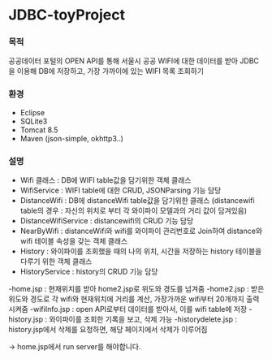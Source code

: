 # JDBC-toyProject

### 목적
공공데이터 포털의 OPEN API를 통해 서울시 공공 WIFI에 대한 데이터를 받아
JDBC을 이용해 DB에 저장하고, 가장 가까이에 있는 WIFI 목록 조회하기

### 환경
- Eclipse
- SQLite3
- Tomcat 8.5
- Maven (json-simple, okhttp3..)

### 설명
- Wifi 클래스 : DB에 WIFI table값을 담기위한 객체 클래스 
- WifiService : WIFI table에 대한 CRUD, JSONParsing 기능 담당
- DistanceWifi : DB에 distanceWifi table값을 담기위한 클래스 (distancewifi table의 경우 : 자신의 위치로 부터 각 와이파이 모델과의 거리 값이 담겨있음)
- DistanceWifiService : distancewifi의 CRUD 기능 담당
- NearByWifi : distanceWifi와 wifi를 와이파이 관리번호로 Join하여 distance와 wifi 테이블 속성을 갖는 객체 클래스
- History : 와이파이를 조회했을 때의 나의 위치, 시간을 저장하는 history 테이블을 다루기 위한 객체 클래스
- HistoryService : history의 CRUD 기능 담당

-home.jsp : 현재위치를 받아 home2.jsp로 위도와 경도를 넘겨줌
-home2.jsp : 받은 위도와 경도로 각 wifi와 현재위치에 거리를 계산, 가장가까운 wifi부터 20개까지 출력시켜줌
-wifiInfo.jsp : open API로부터 데이터를 받아서, 이를 wifi table에 저장
-history.jsp : 와이파이를 조회한 기록을 보고, 삭제 가능
-historydelete.jsp : history.jsp에서 삭제를 요청하면, 해당 페이지에서 삭제가 이루어짐

-> home.jsp에서 run server를 해야합니다.
